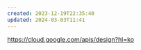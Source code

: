 ```yaml
---
created: 2023-12-19T22:35:40
updated: 2024-03-03T11:41
---
```

https://cloud.google.com/apis/design?hl=ko